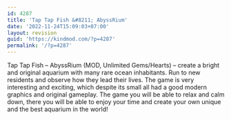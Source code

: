 ```yaml
---
id: 4287
title: 'Tap Tap Fish &#8211; AbyssRium'
date: '2022-11-24T15:09:03+07:00'
layout: revision
guid: 'https://kindmod.com/?p=4287'
permalink: '/?p=4287'
---
```


Tap Tap Fish – AbyssRium (MOD, Unlimited Gems/Hearts) – create a bright and original aquarium with many rare ocean inhabitants. Run to new residents and observe how they lead their lives. The game is very interesting and exciting, which despite its small all had a good modern graphics and original gameplay. The game you will be able to relax and calm down, there you will be able to enjoy your time and create your own unique and the best aquarium in the world!